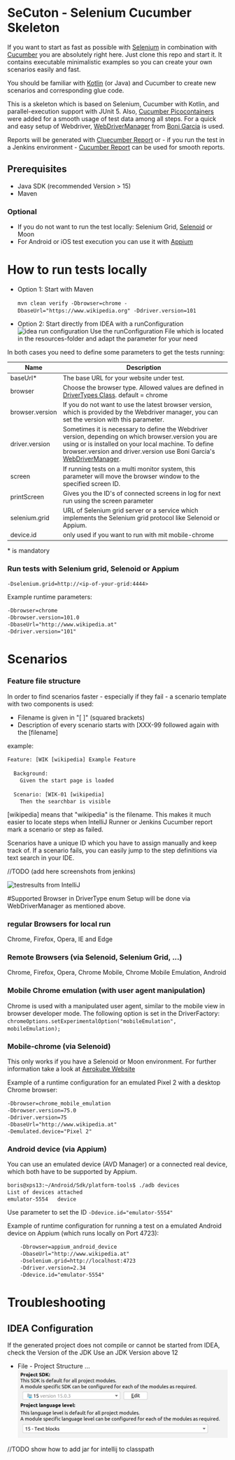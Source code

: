 # SeCuton - Selenium Cucumber Skeleton


If you want to start as fast as possible with [Selenium](https://github.com/SeleniumHQ/selenium) in combination with [Cucumber](https://github.com/cucumber/cucumber) you are absolutely right here. Just clone this repo and start it. It contains executable minimalistic examples so you can create your own scenarios easily and fast.

You should be familiar with [Kotlin](https://kotlinlang.org/) (or Java) and Cucumber to create new scenarios and corresponding glue code.

This is a skeleton which is based on Selenium, Cucumber with Kotlin, and parallel-execution support with JUnit 5.
Also, [Cucumber Picocontainers](https://github.com/cucumber/cucumber-jvm/tree/master/picocontainer) were added for a smooth usage of test data among all steps.
For a quick and easy setup of Webdriver, [WebDriverManager](https://github.com/bonigarcia/webdrivermanager) from [Boni Garcia](https://github.com/bonigarcia/bonigarcia.github.io) is used. 

Reports will be generated with [Cluecumber Report](https://github.com/trivago/cluecumber-report-plugin) or - if you run the test in a Jenkins environment - [Cucumber Report](https://wiki.jenkins.io/display/JENKINS/Cucumber+Reports+Plugin) can be used for smooth reports.


## Prerequisites
* Java SDK (recommended Version > 15)
* Maven

### Optional
* If you do not want to run the test locally: Selenium Grid, [Selenoid](https://github.com/aerokube/selenoid) or Moon
* For Android or iOS test execution you can use it with [Appium](https://github.com/appium/appium)  


# How to run tests locally

* Option 1: Start with Maven

     `mvn clean verify -Dbrowser=chrome -DbaseUrl="https://www.wikipedia.org" -Ddriver.version=101` 

* Option 2: Start directly from IDEA with a runConfiguration
![idea run configuration](docs/images/idea_runConfig.png)
Use the runConfiguration File which is located in the resources-folder and adapt the parameter for your need

In both cases you need to define some parameters to get the tests running:

| Name | Description |
|------|-------------|
| baseUrl* | The base URL for your website under test. |
| browser | Choose the browser type. Allowed values are defined in [DriverTypes Class](src/test/kotlin/at.co.boris.secton/driverutil/DriverTypes.kt). default = chrome |
| browser.version | If you do not want to use the latest browser version, which is provided by the Webdriver manager, you can set the version with this parameter.|
| driver.version | Sometimes it is necessary to define the Webdriver version, depending on which browser.version you are using or is installed on your local machine. To define browser.version and driver.version use Boni Garcia's [WebDriverManager](https://github.com/bonigarcia/webdrivermanager).|  
| screen | If running tests on a multi monitor system, this parameter will move the browser window to the specified screen ID. |
| printScreen | Gives you the ID's of connected screens in log for next run using the screen parameter |
| selenium.grid | URL of Selenium grid server or a service which implements the Selenium grid protocol like Selenoid or Appium. |
| device.id | only used if you want to run with mit mobile-chrome
\* is mandatory

### Run tests with Selenium grid, Selenoid or Appium

    -Dselenium.grid=http://<ip-of-your-grid:4444>

Example runtime parameters:

    -Dbrowser=chrome
    -Dbrowser.version=101.0
    -DbaseUrl="http://www.wikipedia.at"
    -Ddriver.version="101"

# Scenarios
### Feature file structure
In order to find scenarios faster - especially if they fail - a scenario template with two components is used:
* Filename is given in "[ ]" (squared brackets)
* Description of every scenario starts with [XXX-99 followed again with the [filename]

example:


    Feature: [WIK [wikipedia] Example Feature

      Background:
        Given the start page is loaded

      Scenario: [WIK-01 [wikipedia] 
        Then the searchbar is visible
      
      
[wikipedia] means that "wikipedia" is the filename. This makes it much easier to locate steps when IntelliJ Runner or Jenkins Cucumber report mark a scenario or step as failed.

Scenarios have a unique ID which you have to assign manually and keep track of. If a scenario fails, you can easily jump to the step definitions via text search in your IDE.


//TODO (add here screenshots from jenkins)

![testresults from IntelliJ](docs/images/testresults_idea.png)


#Supported Browser in DriverType enum
Setup will be done via WebDriverManager as mentioned above.
### regular Browsers for local run
Chrome, Firefox, Opera, IE and Edge

### Remote Browsers (via Selenoid, Selenium Grid, ...)
Chrome, Firefox, Opera, Chrome Mobile, Chrome Mobile Emulation, Android

### Mobile Chrome emulation (with user agent manipulation)
Chrome is used with a manipulated user agent, similar to the mobile view in browser developer mode.
The following option is set in the DriverFactory: 
 `chromeOptions.setExperimentalOption("mobileEmulation", mobileEmulation);`

### Mobile-chrome (via Selenoid)
This only works if you have a Selenoid or Moon environment. For further information take a look at [Aerokube Website](https://aerokube.com) 

Example of a runtime configuration for an emulated Pixel 2 with a desktop Chrome browser:

    -Dbrowser=chrome_mobile_emulation
    -Dbrowser.version=75.0
    -Ddriver.version=75
    -DbaseUrl="http://www.wikipedia.at"
    -Demulated.device="Pixel 2"
    
### Android device (via Appium)
You can use an emulated device (AVD Manager) or a connected real device, which both have to be supported by Appium.


    boris@xps13:~/Android/Sdk/platform-tools$ ./adb devices
    List of devices attached
    emulator-5554	device

Use parameter to set the ID `-Ddevice.id="emulator-5554"`

Example of runtime configuration for running a test on a emulated Android device on Appium (which runs locally on Port 4723):

        -Dbrowser=appium_android_device
        -DbaseUrl="http://www.wikipedia.at"
        -Dselenium.grid=http://localhost:4723
        -Ddriver.version=2.34
        -Ddevice.id="emulator-5554"


# Troubleshooting
## IDEA Configuration

If the generated project does not compile or cannot be started from IDEA, check the Version of the JDK
Use an JDK Version above 12

* File - Project Structure ...
![name](src/test/resources/docs/project_sdk_settings.png)

//TODO show how to add jar for intellij to classpath
